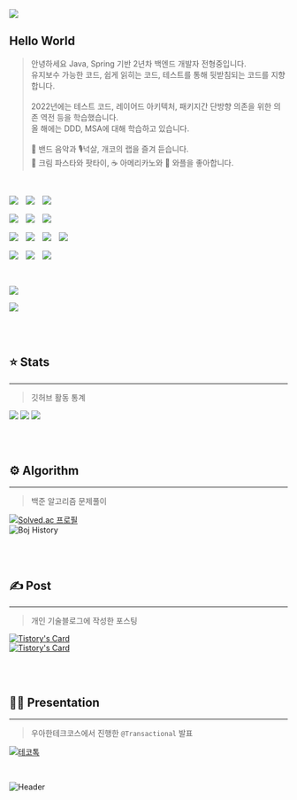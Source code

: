 <img src="https://capsule-render.vercel.app/api?type=waving&height=180&text=Hi%20there%20👋&fontAlign=25&fontAlignY=40&color=gradient&animation=fadeIn"/>

## Hello World

> 안녕하세요 Java, Spring 기반 2년차 백엔드 개발자 전형중입니다.<br>유지보수 가능한 코드, 쉽게 읽히는 코드, 테스트를 통해 뒷받침되는 코드를 지향합니다.
<br><br>
2022년에는 테스트 코드, 레이어드 아키텍처, 패키지간 단방향 의존을 위한 의존 역전 등을 학습했습니다.<br>올 해에는 DDD, MSA에 대해 학습하고 있습니다.
<br><br>
🎸 밴드 음악과 🎙️넉살, 개코의 랩을 즐겨 듣습니다.<br>🍝 크림 파스타와 팟타이, ☕️ 아메리카노와 🧇 와플을 좋아합니다.

<br>

<img src="https://img.shields.io/badge/Java-595959?style=for-the-badge&logo=java" />&emsp;<img src="https://img.shields.io/badge/SpringBoot-595959?style=for-the-badge&logo=springboot" />&emsp;<img src="https://img.shields.io/badge/Spring%20Data%20JPA-595959?style=for-the-badge&logo=springdatajpa" />

<img src="https://img.shields.io/badge/MySQL-595959?style=for-the-badge&logo=mysql" />&emsp;<img src="https://img.shields.io/badge/Redis-595959?style=for-the-badge&logo=redis" />&emsp;<img src="https://img.shields.io/badge/Git-595959?style=for-the-badge&logo=git">

<img src="https://img.shields.io/badge/Nginx-595959?style=for-the-badge&logo=nginx&logoColor=green" />&emsp;<img src="https://img.shields.io/badge/AWS-595959?style=for-the-badge&logo=amazonaws&logoColor=orange" />&emsp;<img src="https://img.shields.io/badge/Jenkins-595959?style=for-the-badge&logo=jenkins" />&emsp;<img src="https://img.shields.io/badge/Github%20Actions-595959?style=for-the-badge&logo=github-actions" />

<img src="https://img.shields.io/badge/Grafana-595959?style=for-the-badge&logo=grafana">&emsp;<img src="https://img.shields.io/badge/Prometheus-595959?style=for-the-badge&logo=prometheus">&emsp;<img src="https://img.shields.io/badge/SonarCloud-595959?style=for-the-badge&logo=sonarcloud" />

<br>

<a href="mailTo:ztzy1907@gmail.com" target="_blank"><img src="https://img.shields.io/badge/Gmail-595959?style=for-the-badge&logo=gmail" /></a>

<img src="https://hits.seeyoufarm.com/api/count/incr/badge.svg?url=https%3A%2F%2Fgithub.com%2FHJ-Rich%2Fhit-counter&count_bg=%2379C83D&title_bg=%23555555&icon=&icon_color=%23E7E7E7&title=visitors&edge_flat=false"/>

<br><br>

## ⭐️ Stats

---

> 깃허브 활동 통계

<img src="https://github-readme-stats.vercel.app/api/top-langs/?username=HJ-Rich&layout=compact&langs_count=4&theme=vue-dark&&hide=python">
<img src="https://github-readme-stats.vercel.app/api?username=HJ-Rich&theme=vue-dark&show_icons=true&count_private=true">
<img src="https://github-readme-streak-stats.herokuapp.com/?user=HJ-Rich&theme=dark">


<br><br>

## ⚙️ Algorithm

---

> 백준 알고리즘 문제풀이

[![Solved.ac
프로필](http://mazassumnida.wtf/api/v2/generate_badge?boj=richard7)](https://solved.ac/richard7)
<br>
![Boj History](http://mazandi.herokuapp.com/api?handle=richard7&theme=dark)

<br><br>

## ✍️ Post

---

> 개인 기술블로그에 작성한 포스팅

[![Tistory's Card](https://github-readme-tistory-card.vercel.app/api?name=creampuffy&postId=172&theme=tistory)](https://creampuffy.tistory.com/172)
<br>
[![Tistory's Card](https://github-readme-tistory-card.vercel.app/api?name=creampuffy&postId=179&theme=tistory)](https://creampuffy.tistory.com/179)

<br><br>

## 🙋‍♂️ Presentation

---

> 우아한테크코스에서 진행한 `@Transactional` 발표

[![테코톡](http://img.youtube.com/vi/taAp_u83MwA/mqdefault.jpg)](https://youtu.be/taAp_u83MwA)

<br>


![Header](https://capsule-render.vercel.app/api?type=waving&height=180&text=Bye%20👋&fontAlign=82&fontAlignY=75&color=gradient&section=footer&animation=fadeIn)

<br><br>
